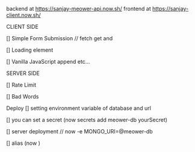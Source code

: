 backend at https://sanjay-meower-api.now.sh/
frontend at https://sanjay-client.now.sh/

CLIENT SIDE

[] Simple Form Submission // fetch get and 

[] Loading element

[] Vanilla JavaScript append etc...






SERVER SIDE

[] Rate Limit 

[] Bad Words


Deploy
[] setting environment variable of database and url

[] you can set a secret (now secrets add meower-db yourSecret)

[] server deployment // now -e MONGO_URI=@meower-db

[] alias (now <meow url> <your url>)

